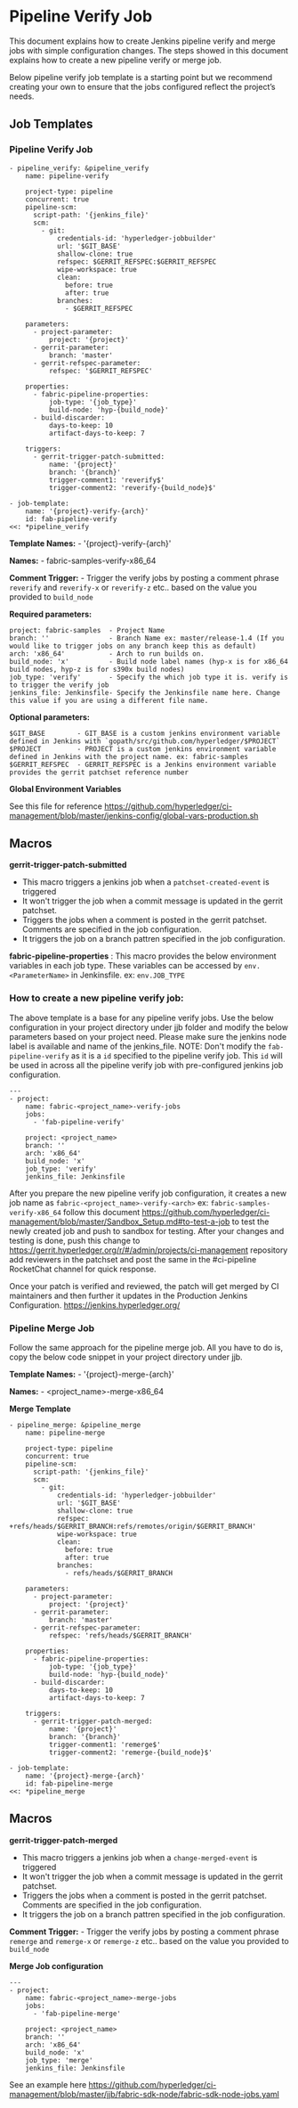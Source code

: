 # Pipeline Verify Job

This document explains how to create Jenkins pipeline verify and merge jobs with simple configuration changes. The steps showed in this document explains how to create a new pipeline verify or merge job.

Below pipeline verify job template is a starting point but we recommend creating your own to ensure that the jobs configured reflect the project’s needs.

## Job Templates

### Pipeline Verify Job

```
- pipeline_verify: &pipeline_verify
    name: pipeline-verify

    project-type: pipeline
    concurrent: true
    pipeline-scm:
      script-path: '{jenkins_file}'
      scm:
        - git:
            credentials-id: 'hyperledger-jobbuilder'
            url: '$GIT_BASE'
            shallow-clone: true
            refspec: $GERRIT_REFSPEC:$GERRIT_REFSPEC
            wipe-workspace: true
            clean:
              before: true
              after: true
            branches:
              - $GERRIT_REFSPEC

    parameters:
      - project-parameter:
          project: '{project}'
      - gerrit-parameter:
          branch: 'master'
      - gerrit-refspec-parameter:
          refspec: '$GERRIT_REFSPEC'

    properties:
      - fabric-pipeline-properties:
          job-type: '{job_type}'
          build-node: 'hyp-{build_node}'
      - build-discarder:
          days-to-keep: 10
          artifact-days-to-keep: 7

    triggers:
      - gerrit-trigger-patch-submitted:
          name: '{project}'
          branch: '{branch}'
          trigger-comment1: 'reverify$'
          trigger-comment2: 'reverify-{build_node}$'

- job-template:
    name: '{project}-verify-{arch}'
    id: fab-pipeline-verify
<<: *pipeline_verify
```

**Template Names:**    - '{project}-verify-{arch}'

**Names:**             - fabric-samples-verify-x86_64

**Comment Trigger:**   - Trigger the verify jobs by posting a comment phrase `reverify` and `reverify-x` or `reverify-z` etc.. based on the value you provided to `build_node`

**Required parameters:**

    project: fabric-samples  - Project Name
    branch: ''               - Branch Name ex: master/release-1.4 (If you would like to trigger jobs on any branch keep this as default)
    arch: 'x86_64'           - Arch to run builds on.
    build_node: 'x'          - Build node label names (hyp-x is for x86_64 build nodes, hyp-z is for s390x build nodes)
    job_type: 'verify'       - Specify the which job type it is. verify is to trigger the verify job
    jenkins_file: Jenkinsfile- Specify the Jenkinsfile name here. Change this value if you are using a different file name. 

**Optional parameters:**

    $GIT_BASE        - GIT_BASE is a custom jenkins environment variable defined in Jenkins with `gopath/src/github.com/hyperledger/$PROJECT`
    $PROJECT         - PROJECT is a custom jenkins environment variable defined in Jenkins with the project name. ex: fabric-samples
    $GERRIT_REFSPEC  - GERRIT_REFSPEC is a Jenkins environment variable provides the gerrit patchset reference number 

**Global Environment Variables**

See this file for reference https://github.com/hyperledger/ci-management/blob/master/jenkins-config/global-vars-production.sh
    
## Macros

**gerrit-trigger-patch-submitted**

  - This macro triggers a jenkins job when a `patchset-created-event` is triggered
  - It won't trigger the job when a commit message is updated in the gerrit patchset.
  - Triggers the jobs when a comment is posted in the gerrit patchset. Comments are specified in the job configuration.
  - It triggers the job on a branch pattren specified in the job configuration.

**fabric-pipeline-properties** : This macro provides the below environment variables in each job type. These variables can be accessed by `env.<ParameterName>` in Jenkinsfile. ex: `env.JOB_TYPE`

### How to create a new pipeline verify job:

The above template is a base for any pipeline verify jobs. Use the below configuration in your project directory under jjb folder and modify the below parameters based on your project need. Please make sure the jenkins node label is available and name of the jenkins_file. NOTE: Don't modify the `fab-pipeline-verify` as it is a `id` specified to the pipeline verify job. This `id` will be used in across all the pipeline verify job with pre-configured jenkins job configuration.

```
---
- project:
    name: fabric-<project_name>-verify-jobs
    jobs:
      - 'fab-pipeline-verify'

    project: <project_name>
    branch: ''
    arch: 'x86_64'
    build_node: 'x'
    job_type: 'verify'
    jenkins_file: Jenkinsfile
```

After you prepare the new pipeline verify job configuration, it creates a new job name as `fabric-<project_name>-verify-<arch>` ex: `fabric-samples-verify-x86_64` follow this document https://github.com/hyperledger/ci-management/blob/master/Sandbox_Setup.md#to-test-a-job to test the newly created job and push to sandbox for testing. After your changes and testing is done, push this change to https://gerrit.hyperledger.org/r/#/admin/projects/ci-management repository add reviewers in the patchset and post the same in the #ci-pipeline RocketChat channel for quick response.

Once your patch is verified and reviewed, the patch will get merged by CI maintainers and then further it updates in the Production Jenkins Configuration. https://jenkins.hyperledger.org/

### Pipeline Merge Job

Follow the same approach for the pipeline merge job. All you have to do is, copy the below code snippet in your project directory under jjb.

**Template Names:**    - '{project}-merge-{arch}'

**Names:**             - <project_name>-merge-x86_64

**Merge Template**

```
- pipeline_merge: &pipeline_merge
    name: pipeline-merge

    project-type: pipeline
    concurrent: true
    pipeline-scm:
      script-path: '{jenkins_file}'
      scm:
        - git:
            credentials-id: 'hyperledger-jobbuilder'
            url: '$GIT_BASE'
            shallow-clone: true
            refspec: +refs/heads/$GERRIT_BRANCH:refs/remotes/origin/$GERRIT_BRANCH'
            wipe-workspace: true
            clean:
              before: true
              after: true
            branches:
              - refs/heads/$GERRIT_BRANCH

    parameters:
      - project-parameter:
          project: '{project}'
      - gerrit-parameter:
          branch: 'master'
      - gerrit-refspec-parameter:
          refspec: 'refs/heads/$GERRIT_BRANCH'

    properties:
      - fabric-pipeline-properties:
          job-type: '{job_type}'
          build-node: 'hyp-{build_node}'
      - build-discarder:
          days-to-keep: 10
          artifact-days-to-keep: 7

    triggers:
      - gerrit-trigger-patch-merged:
          name: '{project}'
          branch: '{branch}'
          trigger-comment1: 'remerge$'
          trigger-comment2: 'remerge-{build_node}$'

- job-template:
    name: '{project}-merge-{arch}'
    id: fab-pipeline-merge
<<: *pipeline_merge
```

## Macros

**gerrit-trigger-patch-merged**

  - This macro triggers a jenkins job when a `change-merged-event` is triggered
  - It won't trigger the job when a commit message is updated in the gerrit patchset.
  - Triggers the jobs when a comment is posted in the gerrit patchset. Comments are specified in the job configuration.
  - It triggers the job on a branch pattren specified in the job configuration.
  
 **Comment Trigger:**   - Trigger the verify jobs by posting a comment phrase `remerge` and `remerge-x` or `remerge-z` etc.. based on the value you provided to `build_node`

**Merge Job configuration**

```
---
- project:
    name: fabric-<project_name>-merge-jobs
    jobs:
      - 'fab-pipeline-merge'

    project: <project_name>
    branch: ''
    arch: 'x86_64'
    build_node: 'x'
    job_type: 'merge'
    jenkins_file: Jenkinsfile
```

See an example here https://github.com/hyperledger/ci-management/blob/master/jjb/fabric-sdk-node/fabric-sdk-node-jobs.yaml
